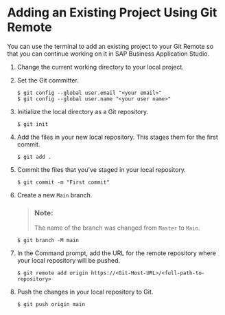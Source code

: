 <!-- loio0930e56885944a2dbef1bc98ac12b4f0 -->

# Adding an Existing Project Using Git Remote

You can use the terminal to add an existing project to your Git Remote so that you can continue working on it in SAP Business Application Studio.

1.  Change the current working directory to your local project.

2.  Set the Git committer.

    ```
    $ git config --global user.email "<your email>" 
    $ git config --global user.name "<your user name>" 
    ```

3.  Initialize the local directory as a Git repository.

    ```
    $ git init
    ```

4.  Add the files in your new local repository. This stages them for the first commit.

    ```
    $ git add .
    ```

5.  Commit the files that you've staged in your local repository.

    ```
    $ git commit -m "First commit"
    ```

6.  Create a new `Main` branch.

    > ### Note:  
    > The name of the branch was changed from `Master` to `Main`.

    ```
    $ git branch -M main
    ```

7.  In the Command prompt, add the URL for the remote repository where your local repository will be pushed.

    ```
    $ git remote add origin https://<Git-Host-URL>/<full-path-to-repository>
    ```

8.  Push the changes in your local repository to Git.

    ```
    $ git push origin main
    ```


